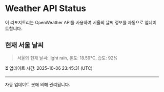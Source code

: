
# Weather API Status

이 리포지토리는 OpenWeather API를 사용하여 서울의 날씨 정보를 자동으로 업데이트합니다.

## 현재 서울 날씨
> 서울의 현재 날씨: light rain, 온도: 18.59°C, 습도: 92%

⏳ 업데이트 시간: 2025-10-06 23:45:31 (UTC)

---
자동 업데이트 봇에 의해 관리됩니다.
